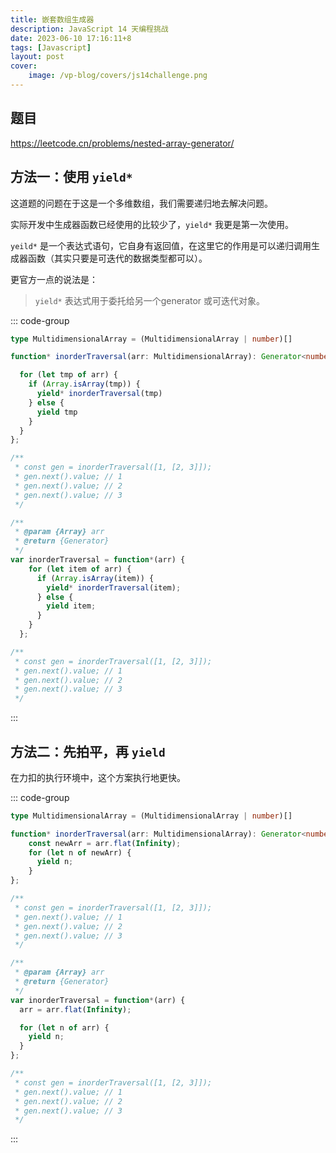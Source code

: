 ```yaml
---
title: 嵌套数组生成器
description: JavaScript 14 天编程挑战
date: 2023-06-10 17:16:11+8
tags: [Javascript]
layout: post
cover:
    image: /vp-blog/covers/js14challenge.png
---
```


## 题目

https://leetcode.cn/problems/nested-array-generator/


## 方法一：使用 `yield*`

这道题的问题在于这是一个多维数组，我们需要递归地去解决问题。

实际开发中生成器函数已经使用的比较少了，`yield*` 我更是第一次使用。

`yeild*` 是一个表达式语句，它自身有返回值，在这里它的作用是可以递归调用生成器函数（其实只要是可迭代的数据类型都可以）。

更官方一点的说法是：

> `yield*` 表达式用于委托给另一个generator 或可迭代对象。


::: code-group

```typescript
type MultidimensionalArray = (MultidimensionalArray | number)[]

function* inorderTraversal(arr: MultidimensionalArray): Generator<number, void, unknown> {

  for (let tmp of arr) {
    if (Array.isArray(tmp)) {
      yield* inorderTraversal(tmp)
    } else {
      yield tmp
    }
  }
};

/**
 * const gen = inorderTraversal([1, [2, 3]]);
 * gen.next().value; // 1
 * gen.next().value; // 2
 * gen.next().value; // 3
 */
```

```javascript
/**
 * @param {Array} arr
 * @return {Generator}
 */
var inorderTraversal = function*(arr) {
    for (let item of arr) {
      if (Array.isArray(item)) {
        yield* inorderTraversal(item);
      } else {
        yield item;
      }
    }
  };

/**
 * const gen = inorderTraversal([1, [2, 3]]);
 * gen.next().value; // 1
 * gen.next().value; // 2
 * gen.next().value; // 3
 */
```

:::


## 方法二：先拍平，再 `yield`

在力扣的执行环境中，这个方案执行地更快。

::: code-group

```typescript
type MultidimensionalArray = (MultidimensionalArray | number)[]

function* inorderTraversal(arr: MultidimensionalArray): Generator<number, void, unknown> {
    const newArr = arr.flat(Infinity);
    for (let n of newArr) {
      yield n;
    }
};

/**
 * const gen = inorderTraversal([1, [2, 3]]);
 * gen.next().value; // 1
 * gen.next().value; // 2
 * gen.next().value; // 3
 */
```

```javascript
/**
 * @param {Array} arr
 * @return {Generator}
 */
var inorderTraversal = function*(arr) {
  arr = arr.flat(Infinity);

  for (let n of arr) {
    yield n;
  }
};

/**
 * const gen = inorderTraversal([1, [2, 3]]);
 * gen.next().value; // 1
 * gen.next().value; // 2
 * gen.next().value; // 3
 */
```

:::


